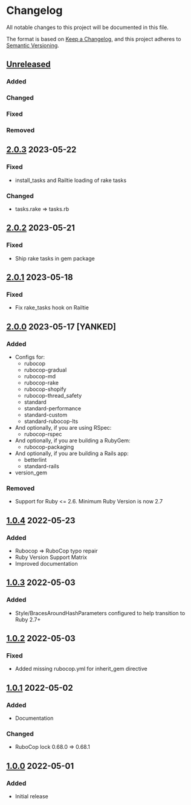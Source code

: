 # Changelog
All notable changes to this project will be documented in this file.

The format is based on [Keep a Changelog](https://keepachangelog.com/en/1.0.0/),
and this project adheres to [Semantic Versioning](https://semver.org/spec/v2.0.0.html).

## [Unreleased]
### Added
### Changed
### Fixed
### Removed

## [2.0.3] 2023-05-22
### Fixed
- install_tasks and Railtie loading of rake tasks
### Changed
- tasks.rake => tasks.rb

## [2.0.2] 2023-05-21
### Fixed
- Ship rake tasks in gem package

## [2.0.1] 2023-05-18
### Fixed
- Fix rake_tasks hook on Railtie

## [2.0.0] 2023-05-17 [YANKED]
### Added
- Configs for:
  - rubocop
  - rubocop-gradual
  - rubocop-md
  - rubocop-rake
  - rubocop-shopify
  - rubocop-thread_safety
  - standard
  - standard-performance
  - standard-custom
  - standard-rubocop-lts
- And optionally, if you are using RSpec:
  - rubocop-rspec
- And optionally, if you are building a RubyGem:
  - rubocop-packaging
- And optionally, if you are building a Rails app:
  - betterlint
  - standard-rails
- version_gem
### Removed
- Support for Ruby <= 2.6. Minimum Ruby Version is now 2.7

## [1.0.4] 2022-05-23
### Added
- Rubocop => RuboCop typo repair
- Ruby Version Support Matrix
- Improved documentation

## [1.0.3] 2022-05-03
### Added
- Style/BracesAroundHashParameters configured to help transition to Ruby 2.7+

## [1.0.2] 2022-05-03
### Fixed
- Added missing rubocop.yml for inherit_gem directive

## [1.0.1] 2022-05-02
### Added
- Documentation

### Changed
- RuboCop lock 0.68.0 => 0.68.1

## [1.0.0] 2022-05-01
### Added
- Initial release

[Unreleased]: https://github.com/rubocop-lts/rubocop-ruby2_2/compare/v2.0.3...HEAD
[2.0.3]: https://github.com/rubocop-lts/rubocop-ruby2_2/compare/v2.0.2...v2.0.3
[2.0.2]: https://github.com/rubocop-lts/rubocop-ruby2_2/compare/v2.0.1...v2.0.2
[2.0.1]: https://github.com/rubocop-lts/rubocop-ruby2_2/compare/v2.0.0...v2.0.1
[2.0.0]: https://github.com/rubocop-lts/rubocop-ruby2_2/compare/v1.0.4...v2.0.0
[1.0.4]: https://github.com/rubocop-lts/rubocop-ruby2_2/compare/v1.0.3...v1.0.4
[1.0.3]: https://github.com/rubocop-lts/rubocop-ruby2_2/compare/v1.0.2...v1.0.3
[1.0.2]: https://github.com/rubocop-lts/rubocop-ruby2_2/compare/v1.0.1...v1.0.2
[1.0.1]: https://github.com/rubocop-lts/rubocop-ruby2_2/compare/v1.0.0...v1.0.1
[1.0.0]: https://github.com/rubocop-lts/rubocop-ruby2_2/compare/b86f10e2f7a0ad4081b07782b3b924ef67acdeab...v1.0.0
